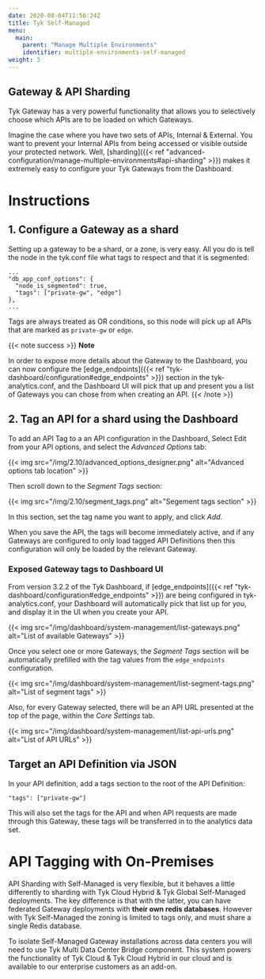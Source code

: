 ```yaml
---
date: 2020-08-04T11:56:24Z
title: Tyk Self-Managed
menu: 
  main:
    parent: "Manage Multiple Environments"
    identifier: multiple-environments-self-managed
weight: 3
---
```


## Gateway & API Sharding
Tyk Gateway has a very powerful functionality that allows you to selectively choose which APIs are to be loaded on which Gateways.

Imagine the case where you have two sets of APIs, Internal & External.  You want to prevent your Internal APIs from being accessed or visible outside your protected network.  Well, [sharding]({{< ref "advanced-configuration/manage-multiple-environments#api-sharding" >}}) makes it extremely easy to configure your Tyk Gateways from the Dashboard.

# Instructions

## 1. Configure a Gateway as a shard

Setting up a gateway to be a shard, or a zone, is very easy. All you do is tell the node in the tyk.conf file what tags to respect and that it is segmented:

```{.copyWrapper}
...
"db_app_conf_options": {
  "node_is_segmented": true,
  "tags": ["private-gw", "edge"]
},
...
```

Tags are always treated as OR conditions, so this node will pick up all APIs that are marked as `private-gw` or `edge`.


{{< note success >}}
**Note**

In order to expose more details about the Gateway to the Dashboard, you can now configure the [edge_endpoints]({{< ref "tyk-dashboard/configuration#edge_endpoints" >}}) section in the tyk-analytics.conf, and the Dashboard UI will pick that up and present you a list of Gateways you can chose from when creating an API.
{{< /note >}}

## 2. Tag an API for a shard using the Dashboard

To add an API Tag to a an API configuration in the Dashboard, Select Edit from your API options, and select the *Advanced Options* tab:

{{< img src="/img/2.10/advanced_options_designer.png" alt="Advanced options tab location" >}}

Then scroll down to the *Segment Tags* section:

{{< img src="/img/2.10/segment_tags.png" alt="Segement tags section" >}}

In this section, set the tag name you want to apply, and click *Add*.

When you save the API, the tags will become immediately active, and if any Gateways are configured to only load tagged API Definitions then this configuration will only be loaded by the relevant Gateway.

### Exposed Gateway tags to Dashboard UI

From version 3.2.2 of the Tyk Dashboard, if [edge_endpoints]({{< ref "tyk-dashboard/configuration#edge_endpoints" >}}) are being configured in tyk-analytics.conf, your Dashboard will automatically pick that list up for you, and display it in the UI when you create your API.

{{< img src="/img/dashboard/system-management/list-gateways.png" alt="List of available Gateways" >}}

Once you select one or more Gateways, the *Segment Tags* section will be automatically prefilled with the tag values from the `edge_endpoints` configuration.

{{< img src="/img/dashboard/system-management/list-segment-tags.png" alt="List of segment tags" >}}

Also, for every Gateway selected, there will be an API URL presented at the top of the page, within the *Core Settings* tab.

{{< img src="/img/dashboard/system-management/list-api-urls.png" alt="List of API URLs" >}}

## Target an API Definition via JSON

In your API definition, add a tags section to the root of the API Definition:

```{.copyWrapper}
"tags": ["private-gw"]
```

This will also set the tags for the API and when API requests are made through this Gateway, these tags will be transferred in to the analytics data set.

# API Tagging with On-Premises

API Sharding with Self-Managed is very flexible, but it behaves a little differently to sharding with Tyk Cloud Hybrid & Tyk Global Self-Managed deployments. The key difference is that with the latter, you can have federated Gateway deployments with **their own redis databases**.  However with Tyk Self-Managed the zoning is limited to tags only, and must share a single Redis database.

To isolate Self-Managed Gateway installations across data centers you will need to use Tyk Multi Data Center Bridge component. This system powers the functionality of Tyk Cloud & Tyk Cloud Hybrid in our cloud and is available to our enterprise customers as an add-on.
